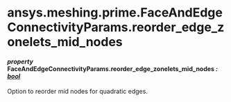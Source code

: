 # ansys.meshing.prime.FaceAndEdgeConnectivityParams.reorder_edge_zonelets_mid_nodes



#### *property* FaceAndEdgeConnectivityParams.reorder_edge_zonelets_mid_nodes *: [bool](https://docs.python.org/3.11/library/functions.html#bool)*

Option to reorder mid nodes for quadratic edges.

<!-- !! processed by numpydoc !! -->

